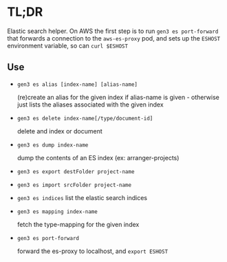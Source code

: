 # TL;DR

Elastic search helper.
On AWS the first step is to run `gen3 es port-forward` that forwards
a connection to the `aws-es-proxy` pod, and sets up the `ESHOST`
environment variable, so can `curl $ESHOST`

## Use

* `gen3 es alias [index-name] [alias-name]`

  (re)create an alias for the given index if alias-name is given - 
  otherwise just lists the aliases associated with the given index
* `gen3 es delete index-name[/type/document-id]`

    delete and index or document

* `gen3 es dump index-name`
    
    dump the contents of an ES index (ex: arranger-projects)
  
* `gen3 es export destFolder project-name`
* `gen3 es import srcFolder project-name`

* `gen3 es indices`
  list the elastic search indices
  
* `gen3 es mapping index-name`

    fetch the type-mapping for the given index

* `gen3 es port-forward`

  forward the es-proxy to localhost, and `export ESHOST`

